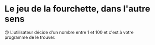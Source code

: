 # Le jeu de la fourchette, dans l'autre sens

:upside_down_face: L'utilisateur décide d'un nombre entre 1 et 100 et c'est à votre programme de le trouver.
